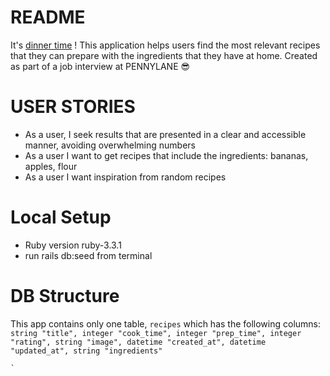 # README

It's [dinner time](https://dinnertime-red-grass-2479.fly.dev/) ! This application helps users find the most relevant recipes that they can prepare with the ingredients that they have at home. Created as part of a job interview at PENNYLANE 😎


# USER STORIES
*   As a user, I seek results that are presented in a clear and accessible manner, avoiding overwhelming numbers
*   As a user I want to get recipes that include the ingredients: bananas, apples, flour
*   As a user I want inspiration from random recipes

# Local Setup
* Ruby version ruby-3.3.1
* run rails db:seed from terminal

# DB Structure
  This app contains only one table, `recipes` which has the following columns:
    `string "title",
    integer "cook_time",
    integer "prep_time",
    integer "rating",
    string "image",
    datetime "created_at",
    datetime "updated_at",
    string "ingredients"`

    
    `
  




